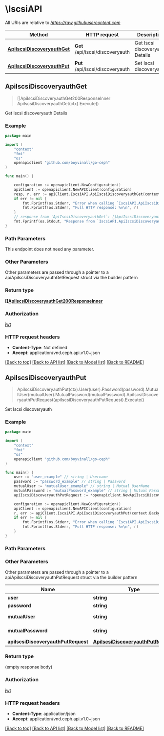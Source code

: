 # \IscsiAPI

All URIs are relative to *https://raw.githubusercontent.com*

Method | HTTP request | Description
------------- | ------------- | -------------
[**ApiIscsiDiscoveryauthGet**](IscsiAPI.md#ApiIscsiDiscoveryauthGet) | **Get** /api/iscsi/discoveryauth | Get Iscsi discoveryauth Details
[**ApiIscsiDiscoveryauthPut**](IscsiAPI.md#ApiIscsiDiscoveryauthPut) | **Put** /api/iscsi/discoveryauth | Set Iscsi discoveryauth



## ApiIscsiDiscoveryauthGet

> []ApiIscsiDiscoveryauthGet200ResponseInner ApiIscsiDiscoveryauthGet(ctx).Execute()

Get Iscsi discoveryauth Details

### Example

```go
package main

import (
	"context"
	"fmt"
	"os"
	openapiclient "github.com/boyvinall/go-ceph"
)

func main() {

	configuration := openapiclient.NewConfiguration()
	apiClient := openapiclient.NewAPIClient(configuration)
	resp, r, err := apiClient.IscsiAPI.ApiIscsiDiscoveryauthGet(context.Background()).Execute()
	if err != nil {
		fmt.Fprintf(os.Stderr, "Error when calling `IscsiAPI.ApiIscsiDiscoveryauthGet``: %v\n", err)
		fmt.Fprintf(os.Stderr, "Full HTTP response: %v\n", r)
	}
	// response from `ApiIscsiDiscoveryauthGet`: []ApiIscsiDiscoveryauthGet200ResponseInner
	fmt.Fprintf(os.Stdout, "Response from `IscsiAPI.ApiIscsiDiscoveryauthGet`: %v\n", resp)
}
```

### Path Parameters

This endpoint does not need any parameter.

### Other Parameters

Other parameters are passed through a pointer to a apiApiIscsiDiscoveryauthGetRequest struct via the builder pattern


### Return type

[**[]ApiIscsiDiscoveryauthGet200ResponseInner**](ApiIscsiDiscoveryauthGet200ResponseInner.md)

### Authorization

[jwt](../README.md#jwt)

### HTTP request headers

- **Content-Type**: Not defined
- **Accept**: application/vnd.ceph.api.v1.0+json

[[Back to top]](#) [[Back to API list]](../README.md#documentation-for-api-endpoints)
[[Back to Model list]](../README.md#documentation-for-models)
[[Back to README]](../README.md)


## ApiIscsiDiscoveryauthPut

> ApiIscsiDiscoveryauthPut(ctx).User(user).Password(password).MutualUser(mutualUser).MutualPassword(mutualPassword).ApiIscsiDiscoveryauthPutRequest(apiIscsiDiscoveryauthPutRequest).Execute()

Set Iscsi discoveryauth

### Example

```go
package main

import (
	"context"
	"fmt"
	"os"
	openapiclient "github.com/boyvinall/go-ceph"
)

func main() {
	user := "user_example" // string | Username
	password := "password_example" // string | Password
	mutualUser := "mutualUser_example" // string | Mutual UserName
	mutualPassword := "mutualPassword_example" // string | Mutual Password
	apiIscsiDiscoveryauthPutRequest := *openapiclient.NewApiIscsiDiscoveryauthPutRequest("MutualPassword_example", "MutualUser_example", "Password_example", "User_example") // ApiIscsiDiscoveryauthPutRequest |  (optional)

	configuration := openapiclient.NewConfiguration()
	apiClient := openapiclient.NewAPIClient(configuration)
	r, err := apiClient.IscsiAPI.ApiIscsiDiscoveryauthPut(context.Background()).User(user).Password(password).MutualUser(mutualUser).MutualPassword(mutualPassword).ApiIscsiDiscoveryauthPutRequest(apiIscsiDiscoveryauthPutRequest).Execute()
	if err != nil {
		fmt.Fprintf(os.Stderr, "Error when calling `IscsiAPI.ApiIscsiDiscoveryauthPut``: %v\n", err)
		fmt.Fprintf(os.Stderr, "Full HTTP response: %v\n", r)
	}
}
```

### Path Parameters



### Other Parameters

Other parameters are passed through a pointer to a apiApiIscsiDiscoveryauthPutRequest struct via the builder pattern


Name | Type | Description  | Notes
------------- | ------------- | ------------- | -------------
 **user** | **string** | Username | 
 **password** | **string** | Password | 
 **mutualUser** | **string** | Mutual UserName | 
 **mutualPassword** | **string** | Mutual Password | 
 **apiIscsiDiscoveryauthPutRequest** | [**ApiIscsiDiscoveryauthPutRequest**](ApiIscsiDiscoveryauthPutRequest.md) |  | 

### Return type

 (empty response body)

### Authorization

[jwt](../README.md#jwt)

### HTTP request headers

- **Content-Type**: application/json
- **Accept**: application/vnd.ceph.api.v1.0+json

[[Back to top]](#) [[Back to API list]](../README.md#documentation-for-api-endpoints)
[[Back to Model list]](../README.md#documentation-for-models)
[[Back to README]](../README.md)

